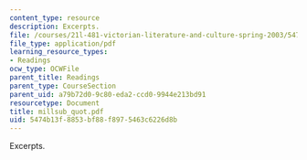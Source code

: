 ```yaml
---
content_type: resource
description: Excerpts.
file: /courses/21l-481-victorian-literature-and-culture-spring-2003/5474b13f8853bf88f8975463c6226d8b_millsub_quot.pdf
file_type: application/pdf
learning_resource_types:
- Readings
ocw_type: OCWFile
parent_title: Readings
parent_type: CourseSection
parent_uid: a79b72d0-9c80-eda2-ccd0-9944e213bd91
resourcetype: Document
title: millsub_quot.pdf
uid: 5474b13f-8853-bf88-f897-5463c6226d8b
---
```

Excerpts.

